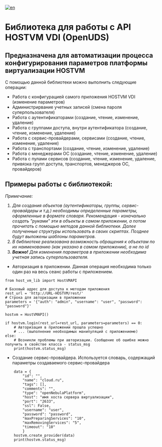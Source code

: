 [![en](https://img.shields.io/badge/lang-en-blue.svg)](https://github.com/debugger1979/host_vm_lib/tree/main/README.md)

# Библиотека для работы с API HOSTVM VDI (OpenUDS)
## Предназначена для автоматизации процесса конфигурирования параметров платформы виртуализации HOSTVM

С помощью данной библиотеки можно выполнить следующие операции:
- Работа с конфигурацией самого приложения HOSTVM VDI (изменение параметров)
- Администрирвание учетных записей (смена пароля суперпользователя)
- Работа с аутентификаторами (создание, чтение, изменение, удаление)
- Работа с группами доступа, внутри аутентификатора (создание, чтение, изменение, удаление)
- Работа с сервис-провайдерами, сервисами (создание, чтение, изменение, удаление)
- Работа с транспортами (создание, чтение, изменение, удаление)
- Работа с менеджерами ОС (создание, чтение, изменение, удаление)
- Работа с пулами сервисов (создание, чтение, изменение, удаление, привязка групп доступа, транспортов, менеджеров ОС, провайдеров)

## Примеры работы с библиотекой:

_Примечание:_
 1. _Для создания объектов (аутентификаторы, группы, сервис-провайдеры и т.д.) необходимы определенные параметры, оформленные в формате словаря. Рекомендация - изначально создать "руками" эти в объекты в самом приложении, а потом прочитать с помощью методов данной библиотеки. Далее полученные структуры использовать в своих скриптах. Позднее будут выложены шаблоны параметров._
 2. _В библиотеке реализована возможность обращения к объектам по их наименованию (как указано в самом приложении), а не по id_
 3. _**Важно!** Для изменения параметров в приложении необходима учетная запись суперпользователя._

- Авторизация в приложении. Данная операция необходима только один раз на весь сеанс работы с приложением.  

```
from host_vm_lib import HostVMAPI

# Базовый адрес для доступа к методам приложения
rest_url = 'http://URL-HOSTVM/rest/'
# Строка для авторизации в приложении
parameters = '{"auth": "admin", "username": "user", "password": "password"}'

hostvm = HostVMAPI()

if hostvm.login(rest_url=rest_url, parameters=parameters) == 0:
    # Авторизация в приложении прошла успешно
    # ... (выполнение необходимых манипуляций с приложениеме)
else:
    # Возникли проблемы при авторизации. Сообщение об ошибке можно получить в свойстве класса - status_msg
    print(hostvm.status_msg)
```

- Создание сервис-провайдера. Используется словарь, содержащий параметры создаваемого сервис-провайдера 

```
    data = {
        "id": "",
        "name": "cloud.ru",
        "tags": [],
        "comments": "",
        "type": "openNebulaPlatform",
        "host": "имя хоста сервера виртуализации",
        "port": "2633",
        "ssl": False,
        "username": "user",
        "password": "password",
        "maxPreparingServices": "10",
        "maxRemovingServices": "5",
        "timeout": "10"
        }
    hostvm.create_provider(data)
    print(hostvm.status_msg)
```

